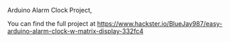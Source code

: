 Arduino Alarm Clock Project, 


You can find the full project at https://www.hackster.io/BlueJay987/easy-arduino-alarm-clock-w-matrix-display-332fc4

